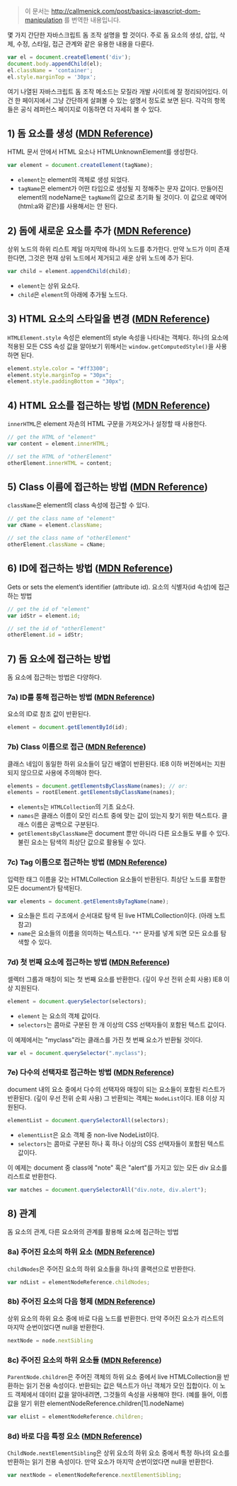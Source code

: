 > 이 문서는 http://callmenick.com/post/basics-javascript-dom-manipulation 를 번역한 내용입니다.

몇 가지 간단한 자바스크립트 돔 조작 설명을 할 것이다. 주로 돔 요소의 생성, 삽입, 삭제, 수정, 스타일, 접근 관계와 같은 유용한 내용을 다룬다.

``` javascript
var el = document.createElement('div');
document.body.appendChild(el);
el.className = 'container';
el.style.marginTop = '30px';
```

여기 나열된 자바스크립트 돔 조작 메소드는 모질라 개발 사이트에 잘 정리되어있다. 이건 한 페이지에서 그냥 간단하게 살펴볼 수 있는 설명서 정도로 보면 된다. 각각의 항목들은 공식 레퍼런스 페이지로 이동하면 더 자세히 볼 수 있다.

## 1) 돔 요소를 생성 ([MDN Reference](https://developer.mozilla.org/en-US/docs/Web/API/Document/createElement))
HTML 문서 안에서 HTML 요소나 HTMLUnknownElement를 생성한다.

``` javascript
var element = document.createElement(tagName);
```
- `element`는 element의 객체로 생성 되었다.
- `tagName`은 element가 어떤 타입으로 생성될 지 정해주는 문자 값이다. 만들어진 element의 nodeName은 `tagName`의 값으로 초기화 될 것이다. 이 값으로 예약어(html:a와 같은)를 사용해서는 안 된다.

## 2) 돔에 새로운 요소를 추가 ([MDN Reference](https://developer.mozilla.org/en-US/docs/Web/API/Node/appendChild))
상위 노드의 하위 리스트 제일 마지막에 하나의 노드를 추가한다. 만약 노드가 이미 존재한다면, 그것은 현재 상위 노드에서 제거되고 새운 상위 노드에 추가 된다.

``` javascript
var child = element.appendChild(child);
```

- `element`는 상위 요소다.
- `child`은 `element`의 아래에 추가될 노드다. 

## 3) HTML 요소의 스타일을 변경 ([MDN Reference](https://developer.mozilla.org/en-US/docs/Web/API/HTMLElement/style))
`HTMLElement.style` 속성은 element의 style 속성을 나타내는 객체다. 하나의 요소에 적용된 모든 CSS 속성 값을 알아보기 위해서는 `window.getComputedStyle()`을 사용하면 된다.

``` javascript
element.style.color = "#ff3300";
element.style.marginTop = "30px";
element.style.paddingBottom = "30px";
```

## 4) HTML 요소를 접근하는 방법 ([MDN Reference](https://developer.mozilla.org/en-US/docs/Web/API/Element/innerHTML))
`innerHTML`은 element 자손의 HTML 구문을 가져오거나 설정할 때 사용한다.

``` javascript
// get the HTML of "element"
var content = element.innerHTML;

// set the HTML of "otherElement"
otherElement.innerHTML = content;
```

## 5) Class 이름에 접근하는 방법 ([MDN Reference](https://developer.mozilla.org/en-US/docs/Web/API/Element/innerHTML))
`className`은 element의 class 속성에 접근할 수 있다.

``` javascript
// get the class name of "element"
var cName = element.className;

// set the class name of "otherElement"
otherElement.className = cName;
```

## 6) ID에 접근하는 방법 ([MDN Reference](https://developer.mozilla.org/en-US/docs/Web/API/Element/id))
Gets or sets the element’s identifier (attribute id).
요소의 식별자(id 속성)에 접근하는 방법

``` javascript
// get the id of "element"
var idStr = element.id;

// set the id of "otherElement"
otherElement.id = idStr;
```

## 7) 돔 요소에 접근하는 방법
돔 요소에 접근하는 방법은 다양하다.

### 7a) ID를 통해 접근하는 방법 ([MDN Reference](https://developer.mozilla.org/en-US/docs/Web/API/Document/querySelectorAll))
요소의 ID로 참조 값이 반환된다.

``` javascript
element = document.getElementById(id);
```

### 7b) Class 이름으로 접근 ([MDN Reference](https://developer.mozilla.org/en-US/docs/Web/API/document.getElementsByClassName))
클래스 네임이 동일한 하위 요소들이 담긴 배열이 반환된다. IE8 이하 버전에서는 지원되지 않으므로 사용에 주의해야 한다.

``` javascript
elements = document.getElementsByClassName(names); // or:
elements = rootElement.getElementsByClassName(names);
```

- `elements`는 `HTMLCollection`의 기초 요소다.
- `names`은 클래스 이름이 모인 리스트 중에 맞는 값이 있는지 찾기 위한 텍스트다. 클래스 이름은 공백으로 구분된다.
- `getElementsByClassName`은 document 뿐만 아니라 다른 요소들도 부를 수 있다. 불린 요소는 탐색의 최상단 값으로 활용될 수 있다.

### 7c) Tag 이름으로 접근하는 방법 ([MDN Reference](https://developer.mozilla.org/en-US/docs/Web/API/document/getElementsByTagName))
입력한 태그 이름을 갖는 HTMLCollection 요소들이 반환된다. 최상단 노드를 포함한 모든 document가 탐색된다.

``` javascript
var elements = document.getElementsByTagName(name);
```

- 요소들은 트리 구조에서 순서대로 탐색 된 live HTMLCollection이다. (아래 노트 참고)
- `name`은 요소들의 이름을 의미하는 텍스트다. `"*"` 문자를 넣게 되면 모든 요소를 탐색할 수 있다.

### 7d) 첫 번째 요소에 접근하는 방법 ([MDN Reference](https://developer.mozilla.org/en-US/docs/Web/API/Document/querySelector))
셀렉터 그룹과 매칭이 되는 첫 번째 요소를 반환한다. (깊이 우선 전위 순회 사용) IE8 이상 지원된다.

``` javascript
element = document.querySelector(selectors);
```

- `element` 는 요소의 객체 값이다.
- `selectors`는 콤마로 구분된 한 개 이상의 CSS 선택자들이 포함된 텍스트 값이다.

이 예제에서는 "myclass"라는 클래스를 가진 첫 번째 요소가 반환될 것이다.

``` javascript
var el = document.querySelector(".myclass");
```

### 7e) 다수의 선택자로 접근하는 방법 ([MDN Reference](https://developer.mozilla.org/en-US/docs/Web/API/Document/querySelectorAll))
document 내의 요소 중에서 다수의 선택자와 매칭이 되는 요소들이 포함된 리스트가 반환된다. (깊이 우선 전위 순회 사용) 그 반환되는 객체는 `NodeList`이다. IE8 이상 지원된다.

``` javascript
elementList = document.querySelectorAll(selectors);
```

- `elementList`은 요소 객체 중 non-live NodeList이다.
- `selectors`는 콤마로 구분된 하나 혹 하나 이상의 CSS 선택자들이 포함된 텍스트 값이다.

이 예제는 document 중 class에 "note" 혹은 "alert"를 가지고 있는 모든 div 요소를 리스트로 반환한다.

``` javascript
var matches = document.querySelectorAll("div.note, div.alert");
```

## 8) 관계
돔 요소의 관계, 다른 요소와의 관계를 활용해 요소에 접근하는 방법

### 8a) 주어진 요소의 하위 요소 ([MDN Reference](https://developer.mozilla.org/en-US/docs/Web/API/Node/childNodes))
`childNodes`은 주어진 요소의 하위 요소들을 하나의 콜랙션으로 반환한다.

``` javascript
var ndList = elementNodeReference.childNodes;
```

### 8b) 주어진 요소의 다음 형제 ([MDN Reference](https://developer.mozilla.org/en-US/docs/Web/API/Node/nextSibling))
상위 요소의 하위 요소 중에 바로 다음 노드를 반환한다. 만약 주어진 요소가 리스트의 마지막 순번이었다면 null을 반환한다.

``` javascript
nextNode = node.nextSibling
```

### 8c) 주어진 요소의 하위 요소들 ([MDN Reference](https://developer.mozilla.org/en-US/docs/Web/API/ParentNode/children))
`ParentNode.children`은 주어진 객체의 하위 요소 중에서 live HTMLCollection을 반환하는 읽기 전용 속성이다. 반환되는 값은 텍스트가 아닌 객체가 모인 집합이다. 이 노드 객체에서 데이터 값을 알아내려면, 그것들의 속성을 사용해야 한다. (예를 들어, 이름 값을 알기 위한 elementNodeReference.children[1].nodeName)

``` javascript
var elList = elementNodeReference.children;
```

### 8d) 바로 다음 특정 요소 ([MDN Reference](https://developer.mozilla.org/en-US/docs/Web/API/NonDocumentTypeChildNode/nextElementSibling))
`ChildNode.nextElementSibling`은 상위 요소의 하위 요소 중에서 특정 하나의 요소를 반환하는 읽기 전용 속성이다. 만약 요소가 마지막 순번이었다면 null을 반환한다.

``` javascript
var nextNode = elementNodeReference.nextElementSibling;
```